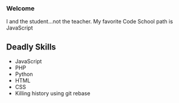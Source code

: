 ### Welcome ###
I and the student...not the teacher.
My favorite Code School path is JavaScript

## Deadly Skills ##

* JavaScript
* PHP
* Python
* HTML
* CSS
* Killing history using git rebase

